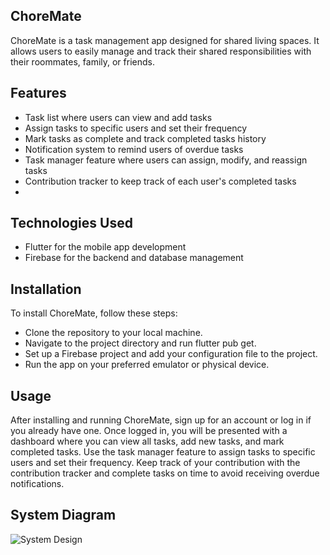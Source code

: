 ## ChoreMate
ChoreMate is a task management app designed for shared living spaces. It allows users to easily manage and track their shared responsibilities with their roommates, family, or friends.

## Features
- Task list where users can view and add tasks
- Assign tasks to specific users and set their frequency
- Mark tasks as complete and track completed tasks history
- Notification system to remind users of overdue tasks
- Task manager feature where users can assign, modify, and reassign tasks
- Contribution tracker to keep track of each user's completed tasks
-
## Technologies Used
- Flutter for the mobile app development
- Firebase for the backend and database management

## Installation
To install ChoreMate, follow these steps:

- Clone the repository to your local machine.
- Navigate to the project directory and run flutter pub get.
- Set up a Firebase project and add your configuration file to the project.
- Run the app on your preferred emulator or physical device.

## Usage
After installing and running ChoreMate, sign up for an account or log in if you already have one. Once logged in, you will be presented with a dashboard where you can view all tasks, add new tasks, and mark completed tasks. Use the task manager feature to assign tasks to specific users and set their frequency. Keep track of your contribution with the contribution tracker and complete tasks on time to avoid receiving overdue notifications.


## System Diagram
![System Design](https://user-images.githubusercontent.com/75989502/236199947-a97326d7-19e2-4c2c-8dc9-06690105a998.png)

